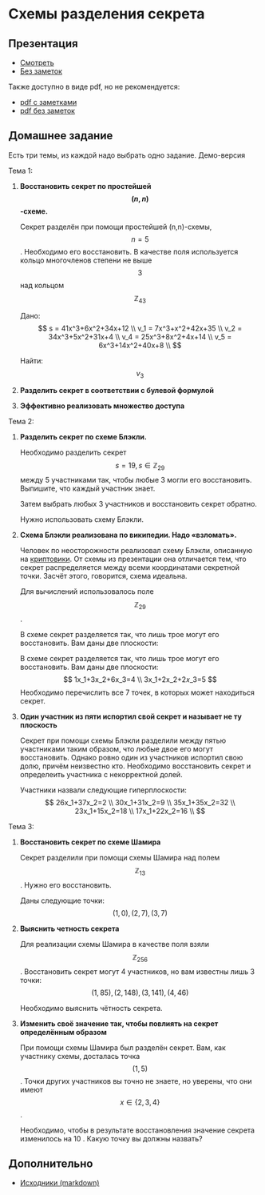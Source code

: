 <script type="text/javascript" src="http://cdn.mathjax.org/mathjax/latest/MathJax.js?config=TeX-AMS-MML_HTMLorMML"></script>

# Схемы разделения секрета

## Презентация

- [Смотреть](/presentation/index.html)
- [Без заметок](/presentation/index.html?showNotes=false)

Также доступно в виде pdf, но не рекомендуется:
- [pdf с заметками](/presentation/withNotes.pdf)
- [pdf без заметок](/presentation/presentation.pdf)


## Домашнее задание

Есть три темы, из каждой надо выбрать одно задание. Демо-версия

Тема 1:
1. **Восстановить секрет по простейшей $$(n, n)$$-схеме.**

	Секрет разделён при помощи простейшей (n,n)-схемы, $$n=5$$. Необходимо его восстановить. В качестве поля используется кольцо многочленов степени не выше $$3$$ над кольцом $$ℤ_{43}$$

	Дано:
	$$
	s = 41x^3+6x^2+34x+12 \\
	v_1 = 7x^3+x^2+42x+35 \\
	v_2 = 34x^3+5x^2+31x+4 \\
	v_4 = 25x^3+8x^2+4x+14 \\
	v_5 = 6x^3+14x^2+40x+8 \\
	$$

	Найти: $$v_3$$
2. **Разделить секрет в соответствии с булевой формулой**
3. **Эффективно реализовать множество доступа**

Тема 2:
1. **Разделить секрет по схеме Блэкли.**

	Необходимо разделить секрет $$s=19, s∈ℤ_{29}$$  между  5  участниками так, чтобы любые  3  могли его восстановить. Выпишите, что каждый участник знает.
	
	Затем выбрать любых  3  участников и восстановить секрет обратно.

	Нужно использовать схему Блэкли.

2. **Схема Блэкли реализована по википедии. Надо «взломать».**

	Человек по неосторожности реализовал схему Блэкли, описанную на [криптовики](http://cryptowiki.net/index.php?title=%D0%A1%D1%85%D0%B5%D0%BC%D0%B0_%D0%91%D0%BB%D1%8D%D0%BA%D0%BB%D0%B8). От схемы из презентации она отличается тем, что секрет распределяется между всеми координатами секретной точки. Засчёт этого, говорится, схема идеальна.

	Для вычислений использовалось поле $$ℤ_{29}$$.

	В схеме секрет разделяется так, что лишь трое могут его восстановить. Вам даны две плоскости:

	В схеме секрет разделяется так, что лишь трое могут его восстановить. Вам даны две плоскости:
	$$
	1x_1+3x_2+6x_3=4 \\
	3x_1+2x_2+2𝑥_3=5 
	$$
	Необходимо перечислить все 7 точек, в которых может находиться секрет.

3. **Один участник из пяти испортил свой секрет и называет не ту плоскость**

	Секрет при помощи схемы Блэкли разделили между пятью участниками таким образом, что любые двое его могут восстановить. Однако ровно один из участников испортил свою долю, причём неизвестно кто. Необходимо восстановить секрет и определеить участника с некорректной долей.

	Участники назвали следующие гиперплоскости:
	$$
	26x_1+37x_2=2 \\
	30x_1+31x_2=9 \\
	35x_1+35x_2=32 \\
	23x_1+15x_2=18 \\
	17x_1+22x_2=16 \\
	$$

Тема 3:
1. **Восстановить секрет по схеме Шамира**

	Секрет разделили при помощи схемы Шамира над полем $$ℤ_{13}$$ . Нужно его восстановить.

	Даны следующие точки: $$(1,0),(2,7),(3,7)$$

2. **Выяснить четность секрета**

	Для реализации схемы Шамира в качестве поля взяли $$ℤ_{256}$$ . Восстановить секрет могут  4  участников, но вам известны лишь 3 точки:  $$(1,85),(2,148),(3,141),(4,46)$$

	Необходимо выяснить чётность секрета.


3. **Изменить своё значение так, чтобы повлиять на секрет определённым образом**

	При помощи схемы Шамира был разделён секрет. Вам, как участнику схемы, досталась точка $$(1,5)$$. Точки других участников вы точно не знаете, но уверены, что они имеют $$x∈\{2,3,4\}$$.

	Необходимо, чтобы в результате восстановления значение секрета изменилось на  10 . Какую точку вы должны назвать?

## Дополнительно
- [Исходники (markdown)](https://github.com/ik-hse-projects/secret-sharing/blob/master/presentation/src/slides.md?plain=1)
